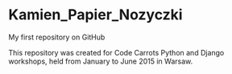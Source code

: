 # Kamien_Papier_Nozyczki
My first repository on GitHub

This repository was created for Code Carrots Python and Django workshops, held from January to June 2015 in Warsaw. 
